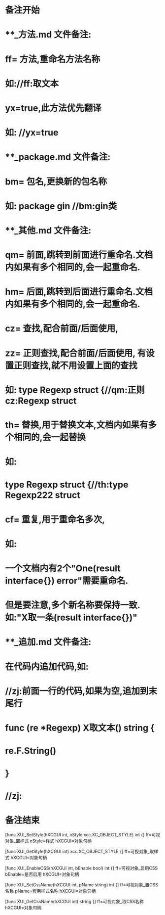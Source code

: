# 备注开始
# **_方法.md 文件备注:
# ff= 方法,重命名方法名称
# 如://ff:取文本
#
# yx=true,此方法优先翻译
# 如: //yx=true

# **_package.md 文件备注:
# bm= 包名,更换新的包名称 
# 如: package gin //bm:gin类

# **_其他.md 文件备注:
# qm= 前面,跳转到前面进行重命名.文档内如果有多个相同的,会一起重命名.
# hm= 后面,跳转到后面进行重命名.文档内如果有多个相同的,会一起重命名.
# cz= 查找,配合前面/后面使用,
# zz= 正则查找,配合前面/后面使用, 有设置正则查找,就不用设置上面的查找
# 如: type Regexp struct {//qm:正则 cz:Regexp struct
#
# th= 替换,用于替换文本,文档内如果有多个相同的,会一起替换
# 如:
# type Regexp struct {//th:type Regexp222 struct
#
# cf= 重复,用于重命名多次,
# 如: 
# 一个文档内有2个"One(result interface{}) error"需要重命名.
# 但是要注意,多个新名称要保持一致. 如:"X取一条(result interface{})"

# **_追加.md 文件备注:
# 在代码内追加代码,如:
# //zj:前面一行的代码,如果为空,追加到末尾行
# func (re *Regexp) X取文本() string { 
# re.F.String()
# }
# //zj:
# 备注结束

[func XUI_SetStyle(hXCGUI int, nStyle xcc.XC_OBJECT_STYLE) int {]
ff=可视对象_置样式
nStyle=样式
hXCGUI=对象句柄

[func XUI_GetStyle(hXCGUI int) xcc.XC_OBJECT_STYLE {]
ff=可视对象_取样式
hXCGUI=对象句柄

[func XUI_EnableCSS(hXCGUI int, bEnable bool) int {]
ff=可视对象_启用CSS
bEnable=是否启用
hXCGUI=对象句柄

[func XUI_SetCssName(hXCGUI int, pName string) int {]
ff=可视对象_置CSS名称
pName=套用样式名称
hXCGUI=对象句柄

[func XUI_GetCssName(hXCGUI int) string {]
ff=可视对象_取CSS名称
hXCGUI=对象句柄
